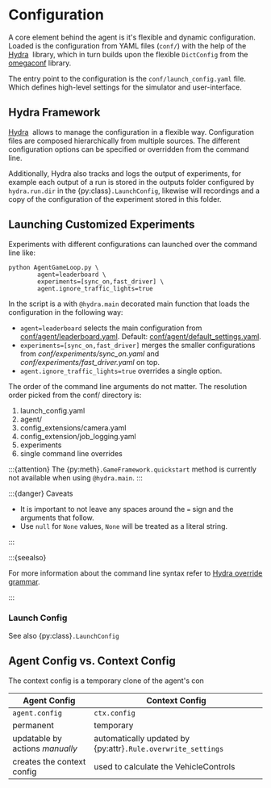 # Configuration

A core element behind the agent is it's flexible and dynamic configuration. Loaded is the configuration from YAML files (`conf/`) with the help of the [Hydra](https://hydra.cc/) ![<img src="https://github.githubassets.com/favicons/favicon.svg" alt="drawing" width="14"/>](https://github.com/facebookresearch/hydra) library, which in turn builds upon the flexible `DictConfig` from the [omegaconf](https://omegaconf.readthedocs.io/) library.

The entry point to the configuration is the `conf/launch_config.yaml` file. Which defines high-level settings for the simulator and user-interface.

## Hydra Framework

[Hydra](https://hydra.cc/) ![<img src="https://github.githubassets.com/favicons/favicon.svg" alt="drawing" width="14"/>](https://github.com/facebookresearch/hydra) allows to manage the configuration in a flexible way.
Configuration files are composed hierarchically from multiple sources. The different configuration options can be specified or overridden from the command line.

Additionally, Hydra also tracks and logs the output of experiments, for example each output of a run is stored in the outputs folder configured by `hydra.run.dir` in the {py:class}`.LaunchConfig`, likewise will recordings and a copy of the configuration of the experiment stored in this folder.

## Launching Customized Experiments

Experiments with different configurations can launched over the command line like:

```shell
python AgentGameLoop.py \
        agent=leaderboard \
        experiments=[sync_on,fast_driver] \
        agent.ignore_traffic_lights=true
```

In the script is a with `@hydra.main` decorated main function that loads the configuration in the following way:

- `agent=leaderboard` selects the main configuration from [conf/agent/leaderboard.yaml](https://github.com/Daraan/LunaticAI-Driver-for-CARLA-Simulator/blob/main/conf/agent/leaderboard.yaml). Default: [conf/agent/default_settings.yaml](https://github.com/Daraan/LunaticAI-Driver-for-CARLA-Simulator/blob/main/conf/agent/default_settings.yaml).
- `experiments=[sync_on,fast_driver]` merges the smaller configurations from *conf/experiments/sync_on.yaml* and *conf/experiments/fast_driver.yaml* on top.
- `agent.ignore_traffic_lights=true` overrides a single option.

The order of the command line arguments do not matter.
The resolution order picked from the conf/ directory is:

1. launch_config.yaml
2. agent/
3. config_extensions/camera.yaml
4. config_extension/job_logging.yaml
5. experiments
6. single command line overrides

:::{attention}
The {py:meth}`.GameFramework.quickstart` method is currently not available when using `@hydra.main`.
:::

:::{danger} Caveats

- It is important to not leave any spaces around the `=` sign and the arguments that follow.
- Use `null` for `None` values, `None` will be treated as a literal string.

:::

:::{seealso}

For more information about the command line syntax refer to [Hydra override grammar](https://hydra.cc/docs/advanced/override_grammar/basic/).

:::


### Launch Config

See also {py:class}`.LaunchConfig`





## Agent Config vs. Context Config

The context config is a temporary clone of the agent's con

| Agent Config | Context Config |
| ------------ | -------------- |
| `agent.config` | `ctx.config` |
| permanent    | temporary      |
| updatable by actions *manually* | automatically updated by {py:attr}`.Rule.overwrite_settings` |
| creates the context config | used to calculate the VehicleControls |

